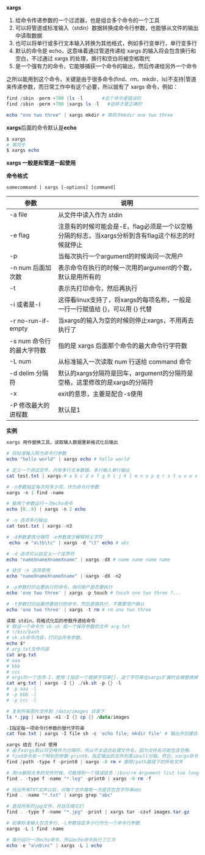 **xargs**

1. 给命令传递参数的一个过滤器，也是组合多个命令的一个工具
2. 可以将管道或标准输入（stdin）数据转换成命令行参数，也能够从文件的输出中读取数据
3. 也可以将单行或多行文本输入转换为其他格式，例如多行变单行，单行变多行
4. 默认的命令是 echo，这意味着通过管道传递给 xargs 的输入将会包含换行和空白，不过通过 xargs 的处理，换行和空白将被空格取代
5. 是一个强有力的命令，它能够捕获一个命令的输出，然后传递给另外一个命令

之所以能用到这个命令，关键是由于很多命令(find、rm、mkdir、ls)不支持|管道来传递参数，而日常工作中有这个必要，所以就有了 xargs 命令，例如：

```powershell
find /sbin -perm +700 |ls -l       #这个命令是错误的
find /sbin -perm +700 |xargs ls -l   #这样才是正确的

echo "one two three" | xargs mkdir # 等同于mkdir one two three
```

**xargs**后面的命令默认是**echo**

```powershell
$ xargs
# 等同于
$ xargs echo
```

**xargs 一般是和管道一起使用**

**命令格式**

`somecommand | xargs [-options] [command]`

| 参数                      | 说明                                                         |
| ------------------------- | ------------------------------------------------------------ |
| -a file                   | 从文件中读入作为 stdin                                       |
| -e flag                   | 注意有的时候可能会是-E，flag必须是一个以空格分隔的标志，当xargs分析到含有flag这个标志的时候就停止 |
| -p                        | 当每次执行一个argument的时候询问一次用户                     |
| -n num 后面加次数         | 表示命令在执行的时候一次用的argument的个数，默认是用所有的   |
| -t                        | 表示先打印命令，然后再执行                                   |
| -i 或者是-I               | 这得看linux支持了，将xargs的每项名称，一般是一行一行赋值给 {}，可以用 {} 代替 |
| -r no-run-if-empty        | 当xargs的输入为空的时候则停止xargs，不用再去执行了           |
| -s num 命令行的最大字符数 | 指的是 xargs 后面那个命令的最大命令行字符数                  |
| -L num                    | 从标准输入一次读取 num 行送给 command 命令                   |
| -d delim 分隔符           | 默认的xargs分隔符是回车，argument的分隔符是空格，这里修改的是xargs的分隔符 |
| -x                        | exit的意思，主要是配合-s使用                                 |
| -P 修改最大的进程数       | 默认是1                                                      |

**实例**

```powershell
xargs 用作替换工具，读取输入数据重新格式化后输出

# 将标准输入转为命令行参数
echo "hello world" | xargs echo # hello world

# 定义一个测试文件，内有多行文本数据，多行输入单行输出
cat test.txt | xargs # a b c d e f g h i j k l m n o p q r s t u v w x y z

# -n参数指定每次将多少项，作为命令行参数
xargs -n 1 find -name

# 每两个参数运行一次echo命令
echo {0..9} | xargs -n 2 echo

# -n 选项多行输出
cat test.txt | xargs -n3

# -d参数更改分隔符 -e参数表示解释转义字符
 echo -e "a\tb\tc" | xargs -d "\t" echo # abc

# -d 选项可以自定义一个定界符
echo "nameXnameXnameXname" | xargs -dX # name name name name

# 结合 -n 选项使用
echo "nameXnameXnameXname" | xargs -dX -n2

# -p参数打印出要执行的命令，询问用户是否要执行
echo 'one two three' | xargs -p touch # touch one two three ?...

# -t参数打印出最终要执行的命令，然后直接执行，不需要用户确认
echo 'one two three' | xargs -t rm # rm one two three

读取 stdin，将格式化后的参数传递给命令
# 假设一个命令为 sk.sh 和一个保存参数的文件 arg.txt
# !/bin/bash
# sk.sh命令内容，打印出所有参数。
echo $*
# arg.txt文件内容
cat arg.txt 
# aaa
# bbb
# ccc
# args的一个选项-I，使用-I指定一个替换字符串{}，这个字符串在xargs扩展时会被替换掉，当-I与xargs结合使用，每一个参数命令都会被执行一次
cat arg.txt | xargs -I {} ./sk.sh -p {} -l
# -p aaa -l
# -p bbb -l
# -p ccc -l

# 复制所有图片文件到 /data/images 目录下
ls *.jpg | xargs -n1 -I {} cp {} /data/images

-I指定每一项命令行参数的替代字符串
cat foo.txt | xargs -I file sh -c 'echo file; mkdir file' # 输出并创建目录foo.txt里的内容

xargs 结合 find 使用
# 由于xargs默认将空格作为分隔符，所以不太适合处理文件名，因为文件名可能包含空格。
# find命令有一个特别的参数-print0，指定输出的文件列表以null分隔。然后，xargs命令的-0参数表示用null当作分隔符。
find /path -type f -print0 | xargs -0 rm # 删除/path路径下的所有文件

# 用rm删除太多的文件时候，可能得到一个错误信息：/bin/rm Argument list too long. 用xargs去避免这个问题
find . -type f -name "*.log" -print0 | xargs -0 rm -f

# 找出所有TXT文件以后，对每个文件搜索一次是否包含字符串abc
find . -name "*.txt" | xargs grep "abc"

# 查找所有的jpg文件，并且压缩它们
find . -type f -name "*.jpg" -print | xargs tar -czvf images.tar.gz

# 如果标准输入包含多行，-L参数指定多少行作为一个命令行参数
xargs -L 1 find -name

# 每行运行一次echo命令，所以echo命令执行了三次
echo -e "a\nb\nc" | xargs -L 1 echo
```